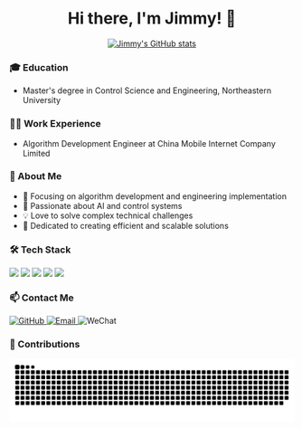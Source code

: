 <h1 align="center">Hi there, I'm Jimmy! 👋</h1>

<p align="center">
  <a href="https://github.com/JimmyMa99">
    <img src="https://github-readme-stats.vercel.app/api?username=JimmyMa99&count_private=true&show_icons=true&include_all_commits=false&hide_border=true&hide_title=true" alt="Jimmy's GitHub stats" width="48%" />
  </a>
</p>

### 🎓 Education
- Master's degree in Control Science and Engineering, Northeastern University

### 👨‍💻 Work Experience
- Algorithm Development Engineer at China Mobile Internet Company Limited

### 🚀 About Me
- 🔭 Focusing on algorithm development and engineering implementation
- 🌱 Passionate about AI and control systems
- 💡 Love to solve complex technical challenges
- 🎯 Dedicated to creating efficient and scalable solutions

### 🛠️ Tech Stack

<p align="left">
  <img src="https://img.shields.io/badge/-Python-3776AB?style=flat-square&logo=python&logoColor=white" />
  <img src="https://img.shields.io/badge/-Shell-4EAA25?style=flat-square&logo=gnu-bash&logoColor=white" />
  <img src="https://img.shields.io/badge/-TensorFlow-FF6F00?style=flat-square&logo=tensorflow&logoColor=white" />
  <img src="https://img.shields.io/badge/-PyTorch-EE4C2C?style=flat-square&logo=pytorch&logoColor=white" />
  <img src="https://img.shields.io/badge/-Linux-FCC624?style=flat-square&logo=linux&logoColor=black" />
</p>

### 📫 Contact Me

<p align="left">
  <a href="https://github.com/JimmyMa99" target="_blank">
    <img src="https://img.shields.io/badge/-GitHub-181717?style=flat-square&logo=github" alt="GitHub" />
  </a>
  <a href="mailto:mazhiming312@outlook.com">
    <img src="https://img.shields.io/badge/-Email-0078D4?style=flat-square&logo=microsoft-outlook&logoColor=white" alt="Email" />
  </a>
  <img src="https://img.shields.io/badge/-WeChat: mzm312-07C160?style=flat-square&logo=wechat&logoColor=white" alt="WeChat" />
</p>

### 🐍 Contributions

<picture>
  <source media="(prefers-color-scheme: dark)" srcset="https://raw.githubusercontent.com/JimmyMa99/JimmyMa99/output/github-contribution-grid-snake-dark.svg" />
  <source media="(prefers-color-scheme: light)" srcset="https://raw.githubusercontent.com/JimmyMa99/JimmyMa99/output/github-contribution-grid-snake.svg" />
  <img alt="github contribution grid snake animation" src="https://raw.githubusercontent.com/JimmyMa99/JimmyMa99/output/github-contribution-grid-snake.svg" />
</picture>
